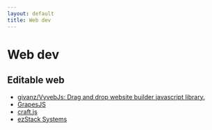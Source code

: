 ```yaml
---
layout: default
title: Web dev
---
```

# Web dev
## Editable web 
- [givanz/VvvebJs: Drag and drop website builder javascript library.](https://github.com/givanz/VvvebJs) 
- [GrapesJS](https://grapesjs.com/docs/#what-is-grapesjs) 
- [craft.js](https://craft.js.org/docs/guides/basic-tutorial/) 
- [ezStack Systems](https://ezstacksystems.com) 
